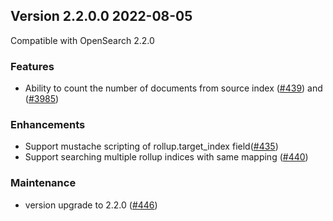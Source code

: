 ## Version 2.2.0.0 2022-08-05

Compatible with OpenSearch 2.2.0

### Features
* Ability to count the number of documents from source index ([#439](https://github.com/opensearch-project/index-management/pull/439)) and ([#3985](https://github.com/opensearch-project/OpenSearch/pull/3985))

### Enhancements
* Support mustache scripting of rollup.target_index field([#435](https://github.com/opensearch-project/index-management/pull/435))
* Support searching multiple rollup indices with same mapping  ([#440](https://github.com/opensearch-project/index-management/pull/440))

### Maintenance
* version upgrade to 2.2.0 ([#446](https://github.com/opensearch-project/index-management/pull/446))
